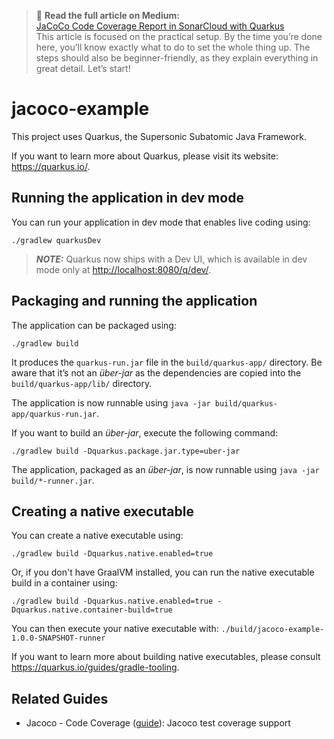 > 📖 **Read the full article on Medium:**  
> [JaCoCo Code Coverage Report in SonarCloud with Quarkus](https://medium.com/itnext/jacoco-code-coverage-report-in-sonarcloud-with-quarkus-4a8d79d1a53d)  
> This article is focused on the practical setup. By the time you’re done here, you’ll know exactly what to do to set the whole thing up. The steps should also be beginner-friendly, as they explain everything in great detail. Let’s start!

# jacoco-example

This project uses Quarkus, the Supersonic Subatomic Java Framework.

If you want to learn more about Quarkus, please visit its website: <https://quarkus.io/>.

## Running the application in dev mode

You can run your application in dev mode that enables live coding using:

```shell script
./gradlew quarkusDev
```

> **_NOTE:_**  Quarkus now ships with a Dev UI, which is available in dev mode only at <http://localhost:8080/q/dev/>.

## Packaging and running the application

The application can be packaged using:

```shell script
./gradlew build
```

It produces the `quarkus-run.jar` file in the `build/quarkus-app/` directory.
Be aware that it’s not an _über-jar_ as the dependencies are copied into the `build/quarkus-app/lib/` directory.

The application is now runnable using `java -jar build/quarkus-app/quarkus-run.jar`.

If you want to build an _über-jar_, execute the following command:

```shell script
./gradlew build -Dquarkus.package.jar.type=uber-jar
```

The application, packaged as an _über-jar_, is now runnable using `java -jar build/*-runner.jar`.

## Creating a native executable

You can create a native executable using:

```shell script
./gradlew build -Dquarkus.native.enabled=true
```

Or, if you don't have GraalVM installed, you can run the native executable build in a container using:

```shell script
./gradlew build -Dquarkus.native.enabled=true -Dquarkus.native.container-build=true
```

You can then execute your native executable with: `./build/jacoco-example-1.0.0-SNAPSHOT-runner`

If you want to learn more about building native executables, please consult <https://quarkus.io/guides/gradle-tooling>.

## Related Guides

- Jacoco - Code Coverage ([guide](https://quarkus.io/guides/tests-with-coverage)): Jacoco test coverage support
